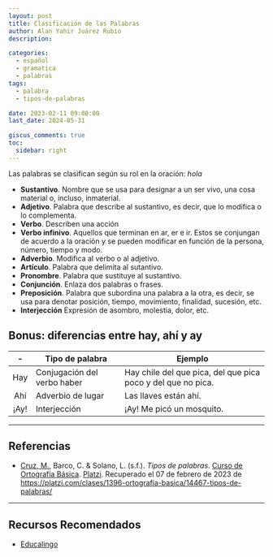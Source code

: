 ```yaml
---
layout: post
title: Clasificación de las Palabras
author: Alan Yahir Juárez Rubio
description:

categories:
  - español
  - gramatica
  - palabras
tags:
  - palabra
  - tipos-de-palabras

date: 2023-02-11 09:00:00
last_date: 2024-05-31

giscus_comments: true
toc:
  sidebar: right
---
```


Las palabras se clasifican según su rol en la oración:
_hola_

- **Sustantivo**. Nombre que se usa para designar a un ser vivo, una cosa
  material o, incluso, inmaterial.
- **Adjetivo**. Palabra que describe al sustantivo, es decir, que lo modifica o
  lo complementa.
- **Verbo**. Describen una acción
- **Verbo infinivo**. Aquellos que terminan en ar, er e ir. Estos se conjungan
  de acuerdo a la oración y se pueden modificar en función de la persona, número,
  tiempo y modo.
- **Adverbio**. Modifica al verbo o al adjetivo.
- **Artículo**. Palabra que delimita al sutantivo.
- **Pronombre**. Palabra que sustituye al sustantivo.
- **Conjunción**. Enlaza dos palabras o frases.
- **Preposición**. Palabra que subordina una palabra a la otra, es decir, se
  usa para denotar posición, tiempo, movimiento, finalidad, sucesión, etc.
- **Interjección** Expresión de asombro, molestia, dolor, etc.

## Bonus: diferencias entre hay, ahí y ay

|  -   | Tipo de palabra             | Ejemplo                                                      |
| :--: | --------------------------- | ------------------------------------------------------------ |
| Hay  | Conjugación del verbo haber | Hay chile del que pica, del que pica poco y del que no pica. |
| Ahí  | Adverbio de lugar           | Las llaves están ahí.                                        |
| ¡Ay! | Interjección                | ¡Ay! Me picó un mosquito.                                    |

<div style="page-break-after: always;"></div>

---

## Referencias

- [Cruz, M.](https://platzi.com/profesores/mariandrea-cruz/), Barco, C. &
  Solano, L. (s.f.).
  _Tipos de palabras_.
  [Curso de Ortografía Básica](https://platzi.com/cursos/ortografia-basica/). [Platzi](https://platzi.com/home).
  Recuperado el 07 de febrero de 2023 de
  <https://platzi.com/clases/1396-ortografia-basica/14467-tipos-de-palabras/>

<div style="page-break-after: always;"></div>

---

## Recursos Recomendados

- [Educalingo](https://educalingo.com/es/dic-fr/indice)
